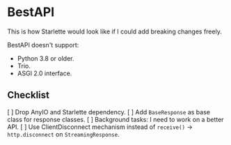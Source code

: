 # BestAPI

This is how Starlette would look like if I could add breaking changes freely.

BestAPI doesn't support:

- Python 3.8 or older.
- Trio.
- ASGI 2.0 interface.

## Checklist

[ ] Drop AnyIO and Starlette dependency.
[ ] Add `BaseResponse` as base class for response classes.
[ ] Background tasks: I need to work on a better API.
[ ] Use ClientDisconnect mechanism instead of `receive()` -> `http.disconnect` on `StreamingResponse`.
